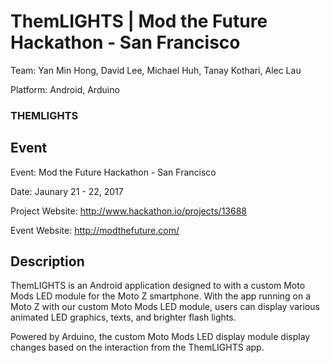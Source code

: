 ThemLIGHTS | Mod the Future Hackathon - San Francisco
======================================

Team: Yan Min Hong, David Lee, Michael Huh, Tanay Kothari, Alec Lau

Platform: Android, Arduino

### THEMLIGHTS

## Event

Event: Mod the Future Hackathon - San Francisco

Date: Jaunary 21 - 22, 2017

Project Website: http://www.hackathon.io/projects/13688

Event Website: http://modthefuture.com/

## Description

ThemLIGHTS is an Android application designed to with a custom Moto Mods LED module for the Moto Z smartphone. With the app running on a Moto Z with our custom Moto Mods LED module, users can display various animated LED graphics, texts, and brighter flash lights.

Powered by Arduino, the custom Moto Mods LED display module display changes based on the interaction from the ThemLIGHTS app.